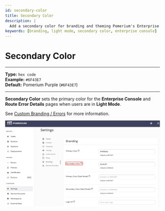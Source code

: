```yaml
---
id: secondary-color
title: Secondary Color
description: |
  Add a secondary color for branding and theming Pomerium's Enterprise Console and information pages in light mode. 
keywords: [branding, light mode, secondary color, enterprise console]
---
```


# Secondary Color

---

**Type:** `hex code` <br/>
**Example:** `#6F43E7` <br/>
**Default:**  Pomerium Purple (`#6F43E7`)

---

**Secondary Color** sets the primary color for the **Enterprise Console** and **Route Error Details** pages when users are in **Light Mode**.

See [Custom Branding / Errors](/docs/capabilities/branding) for more information.

![Set custom primary color for light mode](./img/branding-secondary-light-mode.png)

